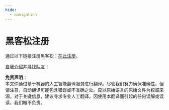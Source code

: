 ```yaml
---
hide:
  - navigation
---
```


# 黑客松注册

通过以下链接注册黑客松：[在此注册](https://developer.microsoft.com/reactor/events/25323/)。

[自我介绍](https://github.com/microsoft/AI_Agents_Hackathon/discussions/5)并[寻找队友](https://github.com/microsoft/AI_Agents_Hackathon/discussions/4)！

**免责声明**：  
本文件通过基于机器的人工智能翻译服务进行翻译。尽管我们努力确保准确性，但请注意，自动翻译可能包含错误或不准确之处。应以原始语言的原始文件为权威来源。对于关键信息，建议寻求专业人工翻译。因使用本翻译而引起的任何误解或误读，我们概不负责。